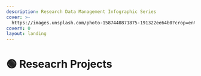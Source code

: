 ```yaml
---
description: Research Data Management Infographic Series
cover: >-
  https://images.unsplash.com/photo-1587440871875-191322ee64b0?crop=entropy&cs=srgb&fm=jpg&ixid=M3wxOTcwMjR8MHwxfHNlYXJjaHw2fHxyZXNlYXJjaHxlbnwwfHx8fDE2ODk1OTg0MjR8MA&ixlib=rb-4.0.3&q=85
coverY: 0
layout: landing
---
```


# 🟢 Reseacrh Projects

